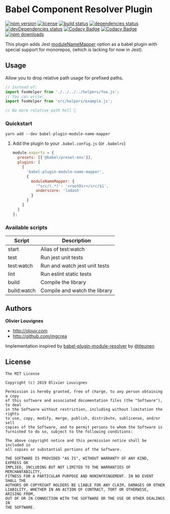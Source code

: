 # Babel Component Resolver Plugin

[![npm version](https://img.shields.io/npm/v/babel-plugin-module-name-mapper.svg)](https://www.npmjs.com/package/babel-plugin-module-name-mapper)
[![license](https://img.shields.io/github/license/mgcrea/babel-plugin-module-name-mapper.svg?style=flat)](https://tldrlegal.com/license/mit-license)
[![build status](http://img.shields.io/travis/mgcrea/babel-plugin-module-name-mapper/master.svg?style=flat)](http://travis-ci.org/mgcrea/babel-plugin-module-name-mapper)
[![dependencies status](https://img.shields.io/david/mgcrea/babel-plugin-module-name-mapper.svg?style=flat)](https://david-dm.org/mgcrea/babel-plugin-module-name-mapper)
[![devDependencies status](https://img.shields.io/david/dev/mgcrea/babel-plugin-module-name-mapper.svg?style=flat)](https://david-dm.org/mgcrea/babel-plugin-module-name-mapper#info=devDependencies)
[![Codacy Badge](https://api.codacy.com/project/badge/Grade/277ead88f60a4326944ed45c2e218a8e)](https://www.codacy.com/app/mgcrea/babel-plugin-module-name-mapper?utm_source=github.com&utm_medium=referral&utm_content=mgcrea/babel-plugin-module-name-mapper&utm_campaign=Badge_Grade)
[![Codacy Badge](https://api.codacy.com/project/badge/Coverage/277ead88f60a4326944ed45c2e218a8e)](https://www.codacy.com/app/mgcrea/babel-plugin-module-name-mapper?utm_source=github.com&utm_medium=referral&utm_content=mgcrea/babel-plugin-module-name-mapper&utm_campaign=Badge_Coverage)
[![npm downloads](https://img.shields.io/npm/dm/babel-plugin-module-name-mapper.svg)](https://www.npmjs.com/package/babel-plugin-module-name-mapper)

This plugin adds Jest [moduleNameMapper](https://jestjs.io/docs/en/configuration.html#modulenamemapper-object-string-string) option as a babel plugin with special support for monorepos, (which is lacking for now in Jest).

## Usage

Allow you to drop relative path usage for prefixed paths.

```js
// Instead of:
import fooHelper from './../../../helpers/foo.js';
// You can write:
import fooHelper from 'src/helpers/example.js';

// No more relative path hell 🎉
```

### Quickstart

```
yarn add --dev babel-plugin-module-name-mapper
```

1. Add the plugin to your `.babel.config.js` (or `.babelrc`)

   ```js
   module.exports = {
     presets: [['@babel/preset-env']],
     plugins: [
       [
         'babel-plugin-module-name-mapper',
         {
           moduleNameMapper: {
             '^src/(.*)': '<rootDir>/src/$1',
             underscore: 'lodash'
           }
         }
       ]
     ]
   };
   ```

### Available scripts

| **Script**  | **Description**               |
| ----------- | ----------------------------- |
| start       | Alias of test:watch           |
| test        | Run jest unit tests           |
| test:watch  | Run and watch jest unit tests |
| lint        | Run eslint static tests       |
| build       | Compile the library           |
| build:watch | Compile and watch the library |

## Authors

**Olivier Louvignes**

- http://olouv.com
- http://github.com/mgcrea

Implementation inspired by [babel-plugin-module-resolver](https://github.com/tleunen/babel-plugin-module-resolver) by [@tleunen](https://github.com/tleunen)

## License

```
The MIT License

Copyright (c) 2019 Olivier Louvignes

Permission is hereby granted, free of charge, to any person obtaining a copy
of this software and associated documentation files (the "Software"), to deal
in the Software without restriction, including without limitation the rights
to use, copy, modify, merge, publish, distribute, sublicense, and/or sell
copies of the Software, and to permit persons to whom the Software is
furnished to do so, subject to the following conditions:

The above copyright notice and this permission notice shall be included in
all copies or substantial portions of the Software.

THE SOFTWARE IS PROVIDED "AS IS", WITHOUT WARRANTY OF ANY KIND, EXPRESS OR
IMPLIED, INCLUDING BUT NOT LIMITED TO THE WARRANTIES OF MERCHANTABILITY,
FITNESS FOR A PARTICULAR PURPOSE AND NONINFRINGEMENT. IN NO EVENT SHALL THE
AUTHORS OR COPYRIGHT HOLDERS BE LIABLE FOR ANY CLAIM, DAMAGES OR OTHER
LIABILITY, WHETHER IN AN ACTION OF CONTRACT, TORT OR OTHERWISE, ARISING FROM,
OUT OF OR IN CONNECTION WITH THE SOFTWARE OR THE USE OR OTHER DEALINGS IN
THE SOFTWARE.
```
